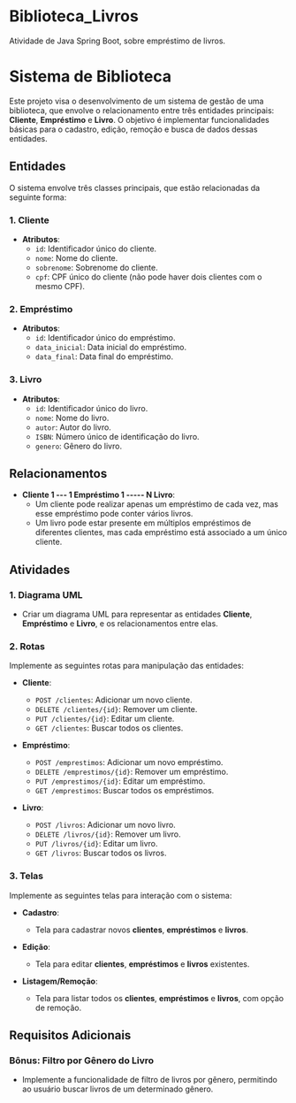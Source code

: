 # Biblioteca_Livros
Atividade de Java Spring Boot, sobre empréstimo de livros.

# Sistema de Biblioteca

Este projeto visa o desenvolvimento de um sistema de gestão de uma biblioteca, que envolve o relacionamento entre três entidades principais: **Cliente**, **Empréstimo** e **Livro**. O objetivo é implementar funcionalidades básicas para o cadastro, edição, remoção e busca de dados dessas entidades.

## Entidades

O sistema envolve três classes principais, que estão relacionadas da seguinte forma:

### 1. **Cliente**
- **Atributos**:
  - `id`: Identificador único do cliente.
  - `nome`: Nome do cliente.
  - `sobrenome`: Sobrenome do cliente.
  - `cpf`: CPF único do cliente (não pode haver dois clientes com o mesmo CPF).

### 2. **Empréstimo**
- **Atributos**:
  - `id`: Identificador único do empréstimo.
  - `data_inicial`: Data inicial do empréstimo.
  - `data_final`: Data final do empréstimo.

### 3. **Livro**
- **Atributos**:
  - `id`: Identificador único do livro.
  - `nome`: Nome do livro.
  - `autor`: Autor do livro.
  - `ISBN`: Número único de identificação do livro.
  - `genero`: Gênero do livro.

## Relacionamentos

- **Cliente 1 --- 1 Empréstimo 1 ----- N Livro**: 
  - Um cliente pode realizar apenas um empréstimo de cada vez, mas esse empréstimo pode conter vários livros.
  - Um livro pode estar presente em múltiplos empréstimos de diferentes clientes, mas cada empréstimo está associado a um único cliente.

## Atividades

### 1. Diagrama UML

- Criar um diagrama UML para representar as entidades **Cliente**, **Empréstimo** e **Livro**, e os relacionamentos entre elas.

### 2. Rotas

Implemente as seguintes rotas para manipulação das entidades:

- **Cliente**:
  - `POST /clientes`: Adicionar um novo cliente.
  - `DELETE /clientes/{id}`: Remover um cliente.
  - `PUT /clientes/{id}`: Editar um cliente.
  - `GET /clientes`: Buscar todos os clientes.

- **Empréstimo**:
  - `POST /emprestimos`: Adicionar um novo empréstimo.
  - `DELETE /emprestimos/{id}`: Remover um empréstimo.
  - `PUT /emprestimos/{id}`: Editar um empréstimo.
  - `GET /emprestimos`: Buscar todos os empréstimos.

- **Livro**:
  - `POST /livros`: Adicionar um novo livro.
  - `DELETE /livros/{id}`: Remover um livro.
  - `PUT /livros/{id}`: Editar um livro.
  - `GET /livros`: Buscar todos os livros.

### 3. Telas

Implemente as seguintes telas para interação com o sistema:

- **Cadastro**:
  - Tela para cadastrar novos **clientes**, **empréstimos** e **livros**.
  
- **Edição**:
  - Tela para editar **clientes**, **empréstimos** e **livros** existentes.
  
- **Listagem/Remoção**:
  - Tela para listar todos os **clientes**, **empréstimos** e **livros**, com opção de remoção.

## Requisitos Adicionais

### **Bônus**: Filtro por Gênero do Livro

- Implemente a funcionalidade de filtro de livros por gênero, permitindo ao usuário buscar livros de um determinado gênero.